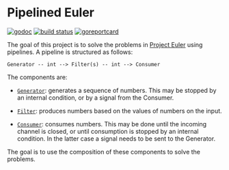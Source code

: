 Pipelined Euler
===============

[![godoc](https://godoc.org/github.com/silkeh/euler?status.svg)](https://godoc.org/github.com/silkeh/euler)
[![build status](https://travis-ci.org/silkeh/euler.svg?branch=master)](https://travis-ci.org/silkeh/euler)
[![goreportcard](https://goreportcard.com/badge/github.com/silkeh/euler)](https://goreportcard.com/report/github.com/silkeh/euler)

The goal of this project is to solve the problems in [Project Euler] using pipelines.
A pipeline is structured as follows:

```
Generator -- int --> Filter(s) -- int --> Consumer
```

The components are:

- [`Generator`](https://godoc.org/github.com/silkeh/euler/generator):
  generates a sequence of numbers. This may be stopped by an internal condition,
  or by a signal from the Consumer.

- [`Filter`](https://godoc.org/github.com/silkeh/euler/filter):
  produces numbers based on the values of numbers on the input.

- [`Consumer`](https://godoc.org/github.com/silkeh/euler/consumer):
  consumes numbers. This may be done until the incoming channel is closed,
  or until consumption is stopped by an internal condition.
  In the latter case a signal needs to be sent to the Generator.

The goal is to use the composition of these components to solve the problems.

[Project Euler]: https://projecteuler.net/
